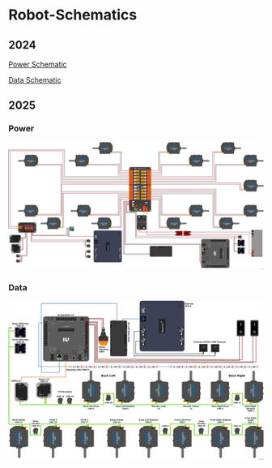 # Robot-Schematics

## 2024

[Power Schematic](https://github.com/team401/Robot-Schematics/blob/main/2024/Schematics_Power_2024.pdf)

[Data Schematic](https://github.com/team401/Robot-Schematics/blob/main/2024/Schematics%20Data%202024.pdf)

## 2025 
### Power
![Power Schematic](./2025/Power/2025%20Power%20Schematic.png)
### Data
![Data Schematic](./2025/Data/2025%20Data%20Schematic.png)
 
